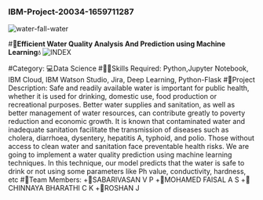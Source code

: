 ### IBM-Project-20034-1659711287


![water-fall-water](https://user-images.githubusercontent.com/114166868/202853131-f27dbd78-963f-45a3-a336-fb6ed6668c23.gif)

#**🌊Efficient Water Quality Analysis And Prediction using Machine Learning💧**
![INDEX](https://user-images.githubusercontent.com/114166868/202853176-7bdb47ff-640c-4018-81fe-2da9bb3da2b4.png)





#Category:
💻Data Science
#👨‍🎓Skills Required:
Python,Jupyter Notebook, IBM Cloud, IBM Watson Studio, Jira, Deep Learning, Python-Flask
#📖Project Description:
Safe and readily available water is important for public health, whether it is used for drinking, domestic use, food production or recreational purposes. Better water supplies and sanitation, as well as better management of water resources, can contribute greatly to poverty reduction and economic growth. It is known that contaminated water and inadequate sanitation facilitate the transmission of diseases such as cholera, diarrhoea, dysentery, hepatitis A, typhoid, and polio. Those without access to clean water and sanitation face preventable health risks. We are going to implement a water quality prediction using machine learning techniques. In this technique, our model predicts that the water is safe to drink or not using some parameters like Ph value, conductivity, hardness, etc
#🤵Team Members:
+💙SABARIVASAN V P
+🧡MOHAMED FAISAL A S
+💜CHINNAYA BHARATHI C K
+🤎ROSHAN J


